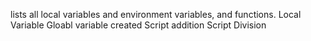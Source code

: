 lists all local variables and environment variables, and functions.
Local Variable
Gloabl  variable created
Script addition
Script Division
